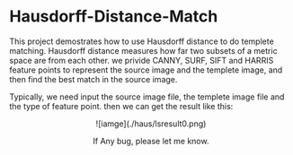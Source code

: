 # Hausdorff-Distance-Match
This project demostrates how to use Hausdorff distance to do templete matching. Hausdorff distance measures how far two subsets of a metric space are from each other. we privide CANNY, SURF, SIFT and HARRIS feature points to represent the source image and the templete image, and then find the best match in the source image.

Typically, we need input the source image file, the templete image file and the type of feature point. then we can get the result like this:
<center>![iamge](./haus/lsresult0.png)<center>

If Any bug, please let me know.
